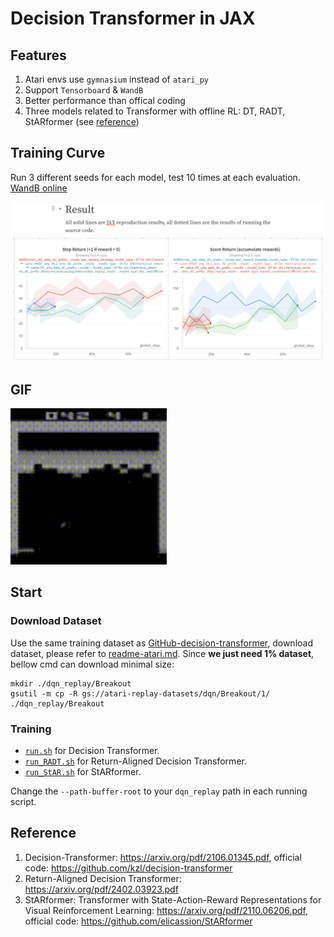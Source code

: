 # Decision Transformer in JAX

## Features
1. Atari envs use `gymnasium` instead of `atari_py`
2. Support `Tensorboard` & `WandB`
3. Better performance than offical coding
4. Three models related to Transformer with offline RL: DT, RADT, StARformer (see [reference](#reference))

## Training Curve
Run 3 different seeds for each model, test 10 times at each evaluation. [WandB online](https://api.wandb.ai/links/wty-yy/06tql545)

![Training Curve in WandB](./asserts/Training%20Curve.png)

## GIF
<img src="./asserts/391_scores.gif" alt="Breakout by StARformer" width="250"/>

## Start
### Download Dataset
Use the same training dataset as [GitHub-decision-transformer](https://github.com/kzl/decision-transformer),
download dataset, please refer to [readme-atari.md](https://github.com/kzl/decision-transformer/blob/master/atari/readme-atari.md). Since **we just need 1% dataset**, bellow cmd can download minimal size:
```shell
mkdir ./dqn_replay/Breakout
gsutil -m cp -R gs://atari-replay-datasets/dqn/Breakout/1/ ./dqn_replay/Breakout
```

### Training
- [`run.sh`](run.sh) for Decision Transformer.
- [`run_RADT.sh`](run_RADT.sh) for Return-Aligned Decision Transformer.
- [`run_StAR.sh`](run_StAR.sh) for StARformer.

Change the `--path-buffer-root` to your `dqn_replay` path in each running script.

## Reference

1. Decision-Transformer: https://arxiv.org/pdf/2106.01345.pdf, official code: https://github.com/kzl/decision-transformer
2. Return-Aligned Decision Transformer: https://arxiv.org/pdf/2402.03923.pdf
3. StARformer: Transformer with State-Action-Reward Representations for Visual Reinforcement Learning: https://arxiv.org/pdf/2110.06206.pdf, official code: https://github.com/elicassion/StARformer


